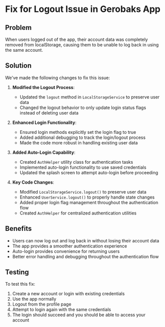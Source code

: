 # Fix for Logout Issue in Gerobaks App

## Problem
When users logged out of the app, their account data was completely removed from localStorage, causing them to be unable to log back in using the same account.

## Solution
We've made the following changes to fix this issue:

1. **Modified the Logout Process**:
   - Updated the `logout` method in `LocalStorageService` to preserve user data
   - Changed the logout behavior to only update login status flags instead of deleting user data

2. **Enhanced Login Functionality**:
   - Ensured login methods explicitly set the login flag to true
   - Added additional debugging to track the login/logout process
   - Made the code more robust in handling existing user data

3. **Added Auto-Login Capability**:
   - Created `AuthHelper` utility class for authentication tasks
   - Implemented auto-login functionality to use saved credentials
   - Updated the splash screen to attempt auto-login before proceeding

4. **Key Code Changes**:
   - Modified `LocalStorageService.logout()` to preserve user data
   - Enhanced `UserService.logout()` to properly handle state changes
   - Added proper login flag management throughout the authentication flow
   - Created `AuthHelper` for centralized authentication utilities

## Benefits
- Users can now log out and log back in without losing their account data
- The app provides a smoother authentication experience
- Auto-login provides convenience for returning users
- Better error handling and debugging throughout the authentication flow

## Testing
To test this fix:
1. Create a new account or login with existing credentials
2. Use the app normally
3. Logout from the profile page
4. Attempt to login again with the same credentials
5. The login should succeed and you should be able to access your account

